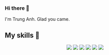 ### Hi there 👋
I'm Trung Anh. Glad you came.
## My skills 🚀

<div align="center">
    <a title="html" href="https://www.w3schools.com/html/" target="_blank"><img src="https://img.icons8.com/color/48/000000/html-5.png"/></a>
    <a title="css" href="https://www.w3schools.com/css/" target="_blank"><img src="https://img.icons8.com/color/48/000000/css3.png"/></a>
    <a title="js" href="https://www.w3schools.com/js/" target="_blank"><img src="https://img.icons8.com/color/48/000000/javascript--v2.png"/></a>
    <a title="reactjs" href="https://reactjs.org/" target="_blank"><img src="https://img.icons8.com/ultraviolet/40/000000/react--v1.png"/></a>
    <a title="nodejs" href="https://reactjs.org/" target="_blank"><img src="https://img.icons8.com/color/48/000000/nodejs.png"/></a>
    <a title="java" href="https://www.java.com/en/" target="_blank"><img src="https://img.icons8.com/color/48/000000/sass.png"/></a>
</div>
<div algin="center">
   <a
</div>

